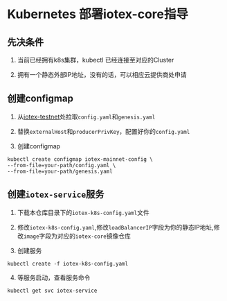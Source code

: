 # Kubernetes 部署iotex-core指导
## 先决条件
1. 当前已经拥有k8s集群，kubectl 已经连接至对应的Cluster

2. 拥有一个静态外部IP地址，没有的话，可以相应云提供商处申请

## 创建configmap
1. 从[iotex-testnet](https://github.com/iotexproject/iotex-testnet)处拉取`config.yaml`和`genesis.yaml`

2. 替换`externalHost`和`producerPrivKey`，配置好你的`config.yaml`

3. 创建configmap  
```
kubectl create configmap iotex-mainnet-config \
--from-file=your-path/config.yaml \
--from-file=your-path/genesis.yaml
```

## 创建`iotex-service`服务

1. 下载本仓库目录下的`iotex-k8s-config.yaml`文件

2. 修改`iotex-k8s-config.yaml`,修改`loadBalancerIP`字段为你的静态IP地址,修改`image`字段为对应的`iotex-core`镜像仓库

3. 创建服务
```
kubectl create -f iotex-k8s-config.yaml
```

4. 等服务启动，查看服务命令
```
kubectl get svc iotex-service
```

